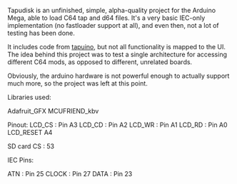 Tapudisk is an unfinished, simple, alpha-quality project for the Arduino Mega, able to load C64 tap and d64 files.
It's a very basic IEC-only implementation (no fastloader support at all), and even then, not
a lot of testing has been done.

It includes code from  <a href="https://github.com/sweetlilmre/tapuino">tapuino</a>, but not all functionality is mapped to the UI.
The idea behind this project was to test a single architecture for accessing different C64 mods, as opposed to different, unrelated boards.

Obviously, the arduino hardware is not powerful enough to actually support much more, so the project was left at this point.

Libraries used:

Adafruit_GFX
MCUFRIEND_kbv

Pinout:
LCD_CS : Pin A3 
LCD_CD : Pin A2 
LCD_WR : Pin A1 
LCD_RD : Pin A0 
LCD_RESET A4 

SD card CS : 53

IEC Pins:

ATN : Pin 25 
CLOCK : Pin 27
DATA : Pin 23